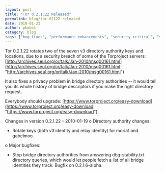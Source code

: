 ```yaml
---
layout: post
title: "Tor 0.2.1.22 Released"
permalink: blog/tor-02122-released
date: 2010-01-23
author: phobos
category: blog
tags: ["bug fixes", "performance enhancements", "security critical", "security fixes", "stable release"]
---
```


Tor 0.2.1.22 rotates two of the seven v3 directory authority keys and
locations, due to a security breach of some of the Torproject servers:
 [http://archives.seul.org/or/talk/Jan-2010/msg00161.html](http://archives.seul.org/or/talk/Jan-2010/msg00161.html "http://archives.seul.org/or/talk/Jan-2010/msg00161.html")

It also fixes a privacy problem in bridge directory authorities -- it
would tell you its whole history of bridge descriptors if you make the
right directory request.

Everybody should upgrade:
 [https://www.torproject.org/easy-download](https://www.torproject.org/easy-download "https://www.torproject.org/easy-download")

Changes in version 0.2.1.22 - 2010-01-19
 o Directory authority changes:
 - Rotate keys (both v3 identity and relay identity) for moria1
 and gabelmoo.

o Major bugfixes:
 - Stop bridge directory authorities from answering dbg-stability.txt
 directory queries, which would let people fetch a list of all
 bridge identities they track. Bugfix on 0.2.1.6-alpha.


